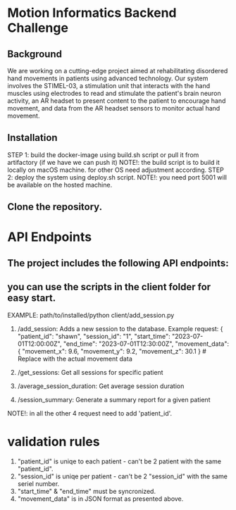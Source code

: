 # Motion Informatics Backend Challenge

## Background

We are working on a cutting-edge project aimed at rehabilitating disordered hand movements in patients using advanced technology. Our system involves the STIMEL-03, a stimulation unit that interacts with the hand muscles using electrodes to read and stimulate the patient's brain neuron activity, an AR headset to present content to the patient to encourage hand movement, and data from the AR headset sensors to monitor actual hand movement.

## Installation

STEP 1: build the docker-image using build.sh script or pull it from artifactory (if we have we can push it)
NOTE!: the build script is to build it locally on macOS machine. for other OS need adjustment according. 
STEP 2: deploy the system using deploy.sh script. 
NOTE!: you need port 5001 will be available on the hosted machine. 

## Clone the repository.

# API Endpoints
## The project includes the following API endpoints:
## you can use the scripts in the client folder for easy start. 

EXAMPLE: path/to/installed/python client/add_session.py

1. /add_session: Adds a new session to the database.
Example request: {
        "patient_id": "shawn", 
        "session_id": "1",
        "start_time": "2023-07-01T12:00:00Z",
        "end_time": "2023-07-01T12:30:00Z",
        "movement_data": {
                        "movement_x": 9.6,
                        "movement_y": 9.2,
                        "movement_z": 30.1
                        } # Replace with the actual movement data

2. /get_sessions: Get all sessions for specific patient
3. /average_session_duration: Get average session duration
4. /session_summary: Generate a summary report for a given patient

NOTE!: in all the other 4 request need to add 'patient_id'. 

# validation rules
1. "patient_id" is uniqe to each patient - can't be 2 patient with the same "patient_id".
2. "session_id" is uniqe per patient - can't be 2 "session_id" with the same seriel number.
3. "start_time" & "end_time" must be syncronized. 
4. "movement_data" is in JSON format as presented above. 

